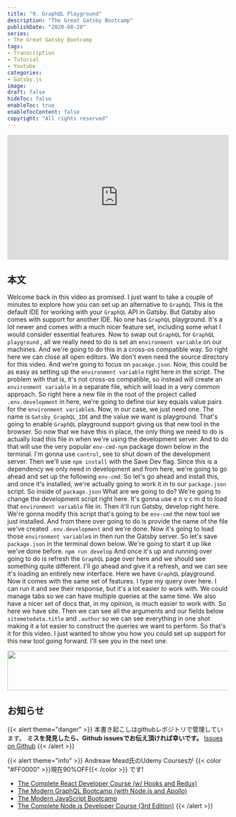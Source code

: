 ```yaml
---
title: "9. GraphQL Playground"
description: "The Great Gatsby Bootcamp"
publishDate: "2020-08-20"
series:
- The Great Gatsby Bootcamp
tags: 
- Transcription
- Tutorial
- Youtube
categories: 
- Gatsby.js
image:
draft: false
hideToc: false
enableToc: true
enableTocContent: false
copyright: "All rights reserved"
---
```


<div style="position: relative; padding-bottom: 56.25%;">
  <iframe 
    style="position: absolute; top: 0; left: 0; width: 100%; height: 100%;"
    src="https://www.youtube.com/embed/8t0vNu2fCCM?start=6432"
    frameborder="0"
    allow="accelerometer; autoplay; encrypted-media; gyroscope; picture-in-picture" allowfullscreen
  >
  </iframe>
</div>

## 本文

Welcome back in this video as promised.
I just want to take a couple of minutes to explore how you can set up an alternative to `GraphQL` This is the default IDE for working with your `GraphQL` API in Gatsby.
But Gatsby also comes with support for another IDE.
No one has `GraphQL` playground.
It's a lot newer and comes with a much nicer feature set, including some what I would consider essential features.
Now to swap out `GraphQL` for `GraphQL playground` , all we really need to do is set an `environment variable` on our machines.
And we're going to do this in a cross-os compatible way.
So right here we can close all open editors.
We don't even need the source directory for this video.
And we're going to focus on `pacakge.json`.
Now, this could be as easy as setting up the `environment variable` right here in the script.
The problem with that is, it's not cross-os compatible, so instead will create an `environment variable` in a separate file, which will load in a very common approach.
So right here a new file in the root of the project called `.env.development` in here, we're going to define our key equals value pairs for the `environment variable`s.
Now, in our case, we just need one.
The name is `Gatsby_GraphQL_IDE` and the value we want is playground.
That's going to enable `GraphQL` playground support giving us that new tool in the browser.
So now that we have this in place, the only thing we need to do is actually load this file in when we're using the development server.
And to do that will use the very popular `env-cmd-npm` package down below in the terminal.
I'm gonna use `control`, see to shut down of the development server.
Then we'll use `npm install` with the Save Dev flag.
Since this is a dependency we only need in development and from here, we're going to go ahead and set up the following `env-cmd`.
So let's go ahead and install this, and once it's installed, we're actually going to work it in to our `package.json` script.
So inside of `package.json` What are we going to do? We're going to change the development script right here.
It's gonna use e n v c m d to load that `environment variable` file in.
Then it'll run Gatsby, develop right here.
We're gonna modify this script that's going to be `env-cmd` the new tool we just installed.
And from there over going to do is provide the name of the file we've created `.env.development` and we're done.
Now it's going to load those `environment variable`s in then run the Gatsby server.
So let's save `package.json` in the terminal down below.
We're going to start it up like we've done before.
`npm run develop` And once it's up and running over going to do is refresh the `GraphQL` page over here and we should see something quite different.
I'll go ahead and give it a refresh, and we can see it's loading an entirely new interface.
Here we have `GraphQL` playground.
Now it comes with the same set of features.
I type my query over here.
I can run it and see their response, but it's a lot easier to work with.
We could manage tabs so we can have multiple queries at the same time.
We also have a nicer set of docs that, in my opinion, is much easier to work with.
So here we have site.
Then we can see all the arguments and our fields below `sitemetedata.title` and `.author` so we can see everything in one shot making it a lot easier to construct the queries we want to perform.
So that's it for this video.
I just wanted to show you how you could set up support for this new tool going forward.
I'll see you in the next one.

<a href="//af.moshimo.com/af/c/click?a_id=2155533&p_id=969&pc_id=1263&pl_id=13856&guid=ON" rel="nofollow"><img src="//image.moshimo.com/af-img/0304/000000013856.gif" width="728" height="90" style="border:none;"></a><img src="//i.moshimo.com/af/i/impression?a_id=2155533&p_id=969&pc_id=1263&pl_id=13856" width="1" height="1" style="border:none;">
## お知らせ

{{< alert theme="danger" >}} 
本書き起こしはgithubレポジトリで管理しています。
**ミスを発見したら、Github issuesでお伝え頂ければ幸いです。** 
[Issues on Github](https://github.com/newt0/gatsbybootcamp-transcription/issues)
{{< /alert >}}

{{< alert theme="info" >}}
Andreaw Mead氏のUdemy Coursesが {{< color "#FF0000" >}}現在90%OFF{{< /color >}} です!
- <a href="https://px.a8.net/svt/ejp?a8mat=3BK8OP+16V93U+3L4M+BW8O2&a8ejpredirect=https%3A%2F%2Fwww.udemy.com%2Fcourse%2Freact-2nd-edition%2F" target="_blank" rel="nofollow">The Complete React Developer Course (w/ Hooks and Redux)</a>
- <a href="https://px.a8.net/svt/ejp?a8mat=3BK8OP+16V93U+3L4M+BW8O2&a8ejpredirect=https%3A%2F%2Fwww.udemy.com%2Fcourse%2Fgraphql-bootcamp%2F" target="_blank" rel="nofollow">The Modern GraphQL Bootcamp (with Node.js and Apollo)</a>
- <a href="https://px.a8.net/svt/ejp?a8mat=3BK8OP+16V93U+3L4M+BW8O2&a8ejpredirect=https%3A%2F%2Fwww.udemy.com%2Fcourse%2Fmodern-javascript%2F" target="_blank" rel="nofollow">The Modern JavaScript Bootcamp</a>
- <a href="https://px.a8.net/svt/ejp?a8mat=3BK8OP+16V93U+3L4M+BW8O2&a8ejpredirect=https%3A%2F%2Fwww.udemy.com%2Fcourse%2Fthe-complete-nodejs-developer-course-2%2F" target="_blank" rel="nofollow">The Complete Node.js Developer Course (3rd Edition)</a>
{{< /alert >}}

